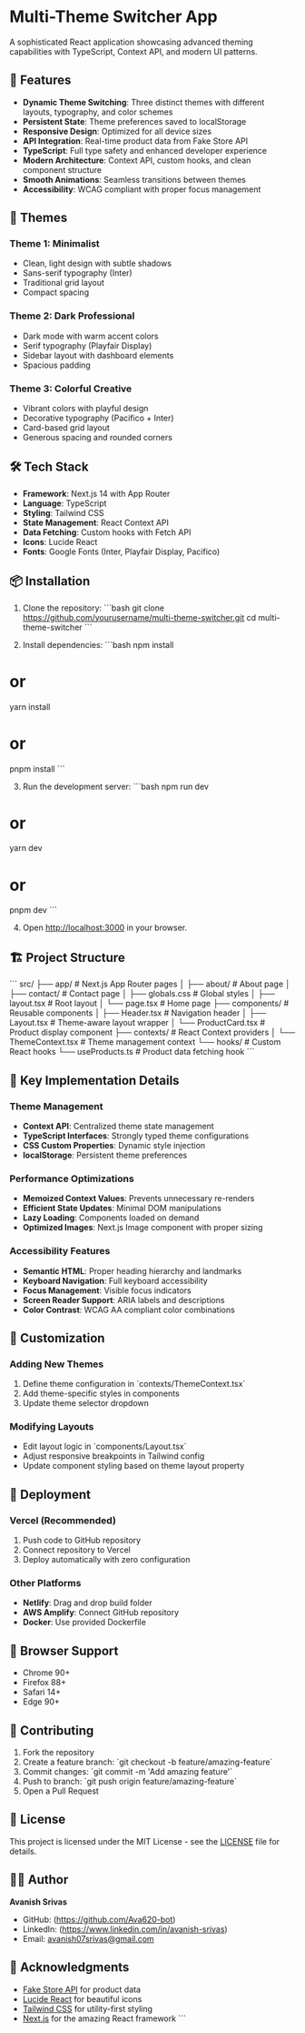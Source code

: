 # Multi-Theme Switcher App

A sophisticated React application showcasing advanced theming capabilities with TypeScript, Context API, and modern UI patterns.

## 🚀 Features

- **Dynamic Theme Switching**: Three distinct themes with different layouts, typography, and color schemes
- **Persistent State**: Theme preferences saved to localStorage
- **Responsive Design**: Optimized for all device sizes
- **API Integration**: Real-time product data from Fake Store API
- **TypeScript**: Full type safety and enhanced developer experience
- **Modern Architecture**: Context API, custom hooks, and clean component structure
- **Smooth Animations**: Seamless transitions between themes
- **Accessibility**: WCAG compliant with proper focus management

## 🎨 Themes

### Theme 1: Minimalist
- Clean, light design with subtle shadows
- Sans-serif typography (Inter)
- Traditional grid layout
- Compact spacing

### Theme 2: Dark Professional
- Dark mode with warm accent colors
- Serif typography (Playfair Display)
- Sidebar layout with dashboard elements
- Spacious padding

### Theme 3: Colorful Creative
- Vibrant colors with playful design
- Decorative typography (Pacifico + Inter)
- Card-based grid layout
- Generous spacing and rounded corners

## 🛠 Tech Stack

- **Framework**: Next.js 14 with App Router
- **Language**: TypeScript
- **Styling**: Tailwind CSS
- **State Management**: React Context API
- **Data Fetching**: Custom hooks with Fetch API
- **Icons**: Lucide React
- **Fonts**: Google Fonts (Inter, Playfair Display, Pacifico)

## 📦 Installation

1. Clone the repository:
\`\`\`bash
git clone https://github.com/yourusername/multi-theme-switcher.git
cd multi-theme-switcher
\`\`\`

2. Install dependencies:
\`\`\`bash
npm install
# or
yarn install
# or
pnpm install
\`\`\`

3. Run the development server:
\`\`\`bash
npm run dev
# or
yarn dev
# or
pnpm dev
\`\`\`

4. Open [http://localhost:3000](http://localhost:3000) in your browser.

## 🏗 Project Structure

\`\`\`
src/
├── app/                    # Next.js App Router pages
│   ├── about/             # About page
│   ├── contact/           # Contact page
│   ├── globals.css        # Global styles
│   ├── layout.tsx         # Root layout
│   └── page.tsx           # Home page
├── components/            # Reusable components
│   ├── Header.tsx         # Navigation header
│   ├── Layout.tsx         # Theme-aware layout wrapper
│   └── ProductCard.tsx    # Product display component
├── contexts/              # React Context providers
│   └── ThemeContext.tsx   # Theme management context
└── hooks/                 # Custom React hooks
    └── useProducts.ts     # Product data fetching hook
\`\`\`

## 🎯 Key Implementation Details

### Theme Management
- **Context API**: Centralized theme state management
- **TypeScript Interfaces**: Strongly typed theme configurations
- **CSS Custom Properties**: Dynamic style injection
- **localStorage**: Persistent theme preferences

### Performance Optimizations
- **Memoized Context Values**: Prevents unnecessary re-renders
- **Efficient State Updates**: Minimal DOM manipulations
- **Lazy Loading**: Components loaded on demand
- **Optimized Images**: Next.js Image component with proper sizing

### Accessibility Features
- **Semantic HTML**: Proper heading hierarchy and landmarks
- **Keyboard Navigation**: Full keyboard accessibility
- **Focus Management**: Visible focus indicators
- **Screen Reader Support**: ARIA labels and descriptions
- **Color Contrast**: WCAG AA compliant color combinations

## 🔧 Customization

### Adding New Themes
1. Define theme configuration in \`contexts/ThemeContext.tsx\`
2. Add theme-specific styles in components
3. Update theme selector dropdown

### Modifying Layouts
- Edit layout logic in \`components/Layout.tsx\`
- Adjust responsive breakpoints in Tailwind config
- Update component styling based on theme layout property

## 🚀 Deployment

### Vercel (Recommended)
1. Push code to GitHub repository
2. Connect repository to Vercel
3. Deploy automatically with zero configuration

### Other Platforms
- **Netlify**: Drag and drop build folder
- **AWS Amplify**: Connect GitHub repository
- **Docker**: Use provided Dockerfile

## 📱 Browser Support

- Chrome 90+
- Firefox 88+
- Safari 14+
- Edge 90+

## 🤝 Contributing

1. Fork the repository
2. Create a feature branch: \`git checkout -b feature/amazing-feature\`
3. Commit changes: \`git commit -m 'Add amazing feature'\`
4. Push to branch: \`git push origin feature/amazing-feature\`
5. Open a Pull Request

## 📄 License

This project is licensed under the MIT License - see the [LICENSE](LICENSE) file for details.

## 👨‍💻 Author

**Avanish Srivas**
- GitHub: (https://github.com/Ava620-bot)
- LinkedIn: (https://www.linkedin.com/in/avanish-srivas)
- Email: avanish07srivas@gmail.com

## 🙏 Acknowledgments

- [Fake Store API](https://fakestoreapi.com/) for product data
- [Lucide React](https://lucide.dev/) for beautiful icons
- [Tailwind CSS](https://tailwindcss.com/) for utility-first styling
- [Next.js](https://nextjs.org/) for the amazing React framework
\`\`\`
